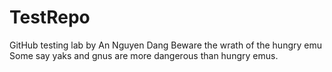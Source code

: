 # TestRepo
GitHub testing lab by An Nguyen Dang
Beware the wrath of the hungry emu
Some say yaks and gnus are more dangerous than hungry emus.

